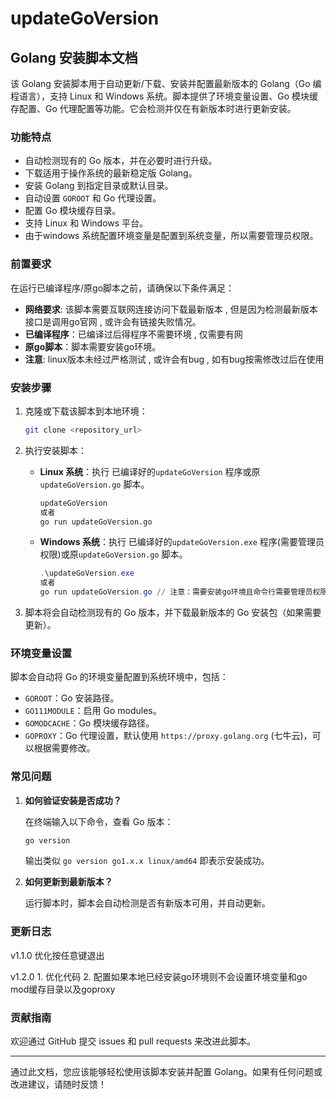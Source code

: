 # updateGoVersion
## Golang 安装脚本文档

该 Golang 安装脚本用于自动更新/下载、安装并配置最新版本的 Golang（Go 编程语言），支持 Linux 和 Windows 系统。脚本提供了环境变量设置、Go 模块缓存配置、Go 代理配置等功能。它会检测并仅在有新版本时进行更新安装。

### 功能特点

- 自动检测现有的 Go 版本，并在必要时进行升级。
- 下载适用于操作系统的最新稳定版 Golang。
- 安装 Golang 到指定目录或默认目录。
- 自动设置 `GOROOT` 和 Go 代理设置。
- 配置 Go 模块缓存目录。
- 支持 Linux 和 Windows 平台。
- 由于windows 系统配置环境变量是配置到系统变量，所以需要管理员权限。

### 前置要求

在运行已编译程序/原go脚本之前，请确保以下条件满足：
- **网络要求**: 该脚本需要互联网连接访问下载最新版本 , 但是因为检测最新版本接口是调用go官网 , 或许会有链接失败情况。
- **已编译程序**：已编译过后得程序不需要环境 , 仅需要有网
- **原go脚本**：脚本需要安装go环境。
- **注意**: linux版本未经过严格测试 , 或许会有bug , 如有bug按需修改过后在使用

### 安装步骤

1. 克隆或下载该脚本到本地环境：

   ```bash
   git clone <repository_url>
   ```

2. 执行安装脚本：
    - **Linux 系统**：执行 已编译好的`updateGoVersion` 程序或原`updateGoVersion.go` 脚本。

      ```bash
      updateGoVersion
      或者
      go run updateGoVersion.go
      ```

    - **Windows 系统**：执行 已编译好的`updateGoVersion.exe` 程序(需要管理员权限)或原`updateGoVersion.go` 脚本。

      ```powershell
      .\updateGoVersion.exe
      或者
      go run updateGoVersion.go // 注意：需要安装go环境且命令行需要管理员权限
      ```

3. 脚本将会自动检测现有的 Go 版本，并下载最新版本的 Go 安装包（如果需要更新）。


### 环境变量设置

脚本会自动将 Go 的环境变量配置到系统环境中，包括：

- `GOROOT`：Go 安装路径。
- `GO111MODULE`：启用 Go modules。
- `GOMODCACHE`：Go 模块缓存路径。
- `GOPROXY`：Go 代理设置，默认使用 `https://proxy.golang.org` (七牛云)，可以根据需要修改。


### 常见问题

1. **如何验证安装是否成功？**

   在终端输入以下命令，查看 Go 版本：

   ```bash
   go version
   ```

   输出类似 `go version go1.x.x linux/amd64` 即表示安装成功。

2. **如何更新到最新版本？**

   运行脚本时，脚本会自动检测是否有新版本可用，并自动更新。

### 更新日志
v1.1.0 优化按任意键退出

v1.2.0    1. 优化代码 2. 配置如果本地已经安装go环境则不会设置环境变量和go mod缓存目录以及goproxy
### 贡献指南

欢迎通过 GitHub 提交 issues 和 pull requests 来改进此脚本。

---

通过此文档，您应该能够轻松使用该脚本安装并配置 Golang。如果有任何问题或改进建议，请随时反馈！
